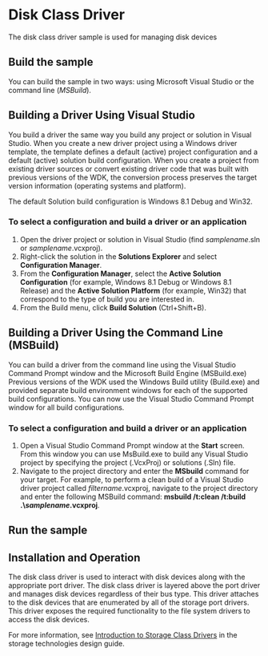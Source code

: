 Disk Class Driver
=================

The disk class driver sample is used for managing disk devices

Build the sample
----------------

You can build the sample in two ways: using Microsoft Visual Studio or the command line (*MSBuild*).

Building a Driver Using Visual Studio
-------------------------------------

You build a driver the same way you build any project or solution in Visual Studio. When you create a new driver project using a Windows driver template, the template defines a default (active) project configuration and a default (active) solution build configuration. When you create a project from existing driver sources or convert existing driver code that was built with previous versions of the WDK, the conversion process preserves the target version information (operating systems and platform).

The default Solution build configuration is Windows 8.1 Debug and Win32.

### To select a configuration and build a driver or an application

1.  Open the driver project or solution in Visual Studio (find *samplename*.sln or *samplename*.vcxproj).
2.  Right-click the solution in the **Solutions Explorer** and select **Configuration Manager**.
3.  From the **Configuration Manager**, select the **Active Solution Configuration** (for example, Windows 8.1 Debug or Windows 8.1 Release) and the **Active Solution Platform** (for example, Win32) that correspond to the type of build you are interested in.
4.  From the Build menu, click **Build Solution** (Ctrl+Shift+B).

Building a Driver Using the Command Line (MSBuild)
--------------------------------------------------

You can build a driver from the command line using the Visual Studio Command Prompt window and the Microsoft Build Engine (MSBuild.exe) Previous versions of the WDK used the Windows Build utility (Build.exe) and provided separate build environment windows for each of the supported build configurations. You can now use the Visual Studio Command Prompt window for all build configurations.

### To select a configuration and build a driver or an application

1.  Open a Visual Studio Command Prompt window at the **Start** screen. From this window you can use MsBuild.exe to build any Visual Studio project by specifying the project (.VcxProj) or solutions (.Sln) file.
2.  Navigate to the project directory and enter the **MSbuild** command for your target. For example, to perform a clean build of a Visual Studio driver project called *filtername*.vcxproj, navigate to the project directory and enter the following MSBuild command: **msbuild /t:clean /t:build .\\***samplename***.vcxproj**.

Run the sample
--------------

Installation and Operation
--------------------------

The disk class driver is used to interact with disk devices along with the appropriate port driver. The disk class driver is layered above the port driver and manages disk devices regardless of their bus type. This driver attaches to the disk devices that are enumerated by all of the storage port drivers. This driver exposes the required functionality to the file system drivers to access the disk devices.

For more information, see [Introduction to Storage Class Drivers](http://msdn.microsoft.com/en-us/library/windows/hardware/ff559215) in the storage technologies design guide.

